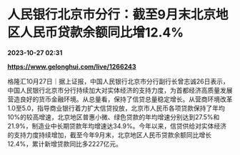 # 人民银行北京市分行：截至9月末北京地区人民币贷款余额同比增12.4%

**2023-10-27 02:31**

**https://www.gelonghui.com/live/1266243**

格隆汇10月27日｜据上证报，中国人民银行北京市分行副行长曾志诚26日表示，中国人民银行北京市分行持续加大对实体经济的支持力度，为首都经济高质量发展营造良好的货币金融环境。从总量看，保持了信贷总量稳定增长。从营商环境改革1.0至5.0，指导商业银行着力扩大信贷投放，北京市人民币各项贷款保持了年均10%的较高增速，北京地区普惠小微、绿色贷款的年均增速分别达到27.5%和21.9%，制造业中长期贷款年均增速达34.9%。今年以来，信贷供给对实体经济的支持力度持续增加，截至今年9月末，北京地区人民币贷款余额同比增长12.4%，累计新增贷款同比多2227亿元。